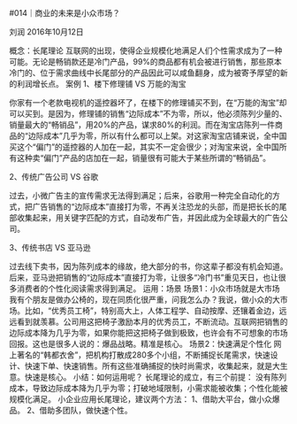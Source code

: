 #014｜商业的未来是小众市场？


刘润
2016年10月12日

概念：长尾理论
互联网的出现，使得企业规模化地满足人们个性需求成为了一种可能。无论是畅销款还是冷门产品，99%的商品都有机会被进行销售，那些原本冷门的、位于需求曲线中长尾部分的产品因此可以咸鱼翻身，成为被寄予厚望的新的利润增长点。
案例
1、楼下修理铺 VS 万能的淘宝

你家有一个老款电视机的遥控器坏了，在楼下的修理铺买不到，在“万能的淘宝”却可以买到。是因为，修理铺的销售“边际成本”不为零，所以，他必须陈列少量的、销量最大的“畅销品”，用20%的产品，谋求80%的利润。而在淘宝店陈列一件商品的“边际成本”几乎为零，所以有什么都可以上架。对这家淘宝店铺来说，全中国买这个“偏门”的遥控器的人加在一起，其实不一定会很少；对淘宝来说，全中国所有这种卖“偏门”产品的店加在一起，销量很有可能大于某些所谓的“畅销品”。

2、传统广告公司 VS 谷歌

过去，小微广告主的宣传需求无法得到满足；后来，谷歌用一种完全自动化的方式，把广告销售的“边际成本”直接打为零，不再关注恐龙的头部，而是把长长的尾部收集起来，用关键字匹配的方式，自动发布广告，并因此成为全球最大的广告公司。

3、传统书店 VS 亚马逊

过去线下卖书，因为陈列成本的缘故，绝大部分的书，你这辈子都没有机会知道。后来，亚马逊把销售的“边际成本”直接打为零，让很多“冷门书”重见天日，也让很多消费者的个性化阅读需求得到满足。
运用：场景
场景1：小众市场就是大市场
我有个朋友是做办公椅的，现在同质化很严重，问我怎么办？我说，做小众的大市场。比如，“优秀员工椅”，特别高大上，人体工程学、自动按摩、还镶着金边，远远看到就羡慕。公司用这把椅子激励本月的优秀员工，不断流动。互联网把销售的边际成本降为几乎为零，如果你能把这把椅子做到极致，也许会有不可想象的市场回报。这也是很多人说的：爆品战略。精准是核心。
场景2：快速满足个性化
网上著名的“韩都衣舍”，把机构打散成280多个小组，不断捕捉长尾需求，快速设计、快速下单、快速销售。所有这些准确捕捉的快时尚需求，收集起来，就是大生意。快速是核心。
小结：如何运用呢？
长尾理论的成立，有三个前提：
没有陈列成本，导致边际成本降为几乎为零；打破地域限制，小需求能被收集；个性化能被规模化满足。
小企业应用长尾理论，建议两个方法：
1、借助大平台，做小众爆品。  2、借助多团队，做快速个性。